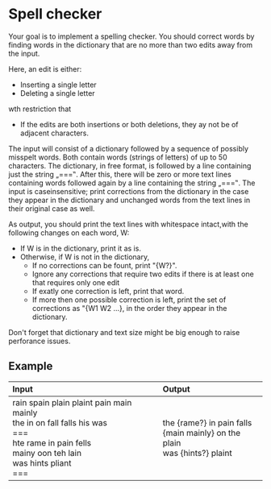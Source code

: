 # Spell checker

Your goal is to implement a spelling checker. You should correct words by finding words in the dictionary that are no more than two edits away from the input.

Here, an edit is either:
* Inserting a single letter
* Deleting a single letter

wth restriction that
* If the edits are both insertions or both deletions, they ay not be of adjacent characters.

The input will consist of a dictionary followed by a sequence of possibly misspelt words. Both contain words (strings of letters) of up to 50 characters. The dictionary, in free format, is followed by a line containing just the string „=\==‟. After this, there will be zero or more text lines containing words followed again by a line containing the string „=\==‟. The input is caseinsensitive; print corrections from the dictionary in the case they appear in the dictionary and unchanged words from the text lines in their original case as well.

As output, you should print the text lines with whitespace intact,with the following changes on each word, W:
* If W is in the dictionary, print it as is.
* Otherwise, if W is not in the dictionary,
	- If no corrections can be fount, print "{W?}".
	- Ignore any corrections that require two edits if there is at least one that requires only one edit
	- If exatly one correction is left, print that word.
	- If more then one possible correction is left, print the set of corrections as "{W1 W2 ...}, in the order they appear in the dictionary.

Don't forget that dictionary and text size might be big enough to raise perforance issues.

## Example

Input | Output
:-|:-
rain spain plain plaint pain main mainly <br/> the in on fall falls his was  <br/>=== <br/> hte rame in pain fells <br/> mainy oon teh lain <br/> was hints pliant <br/> ===| the {rame?} in pain falls <br/>{main mainly} on the plain <br/>was {hints?} plaint

	
